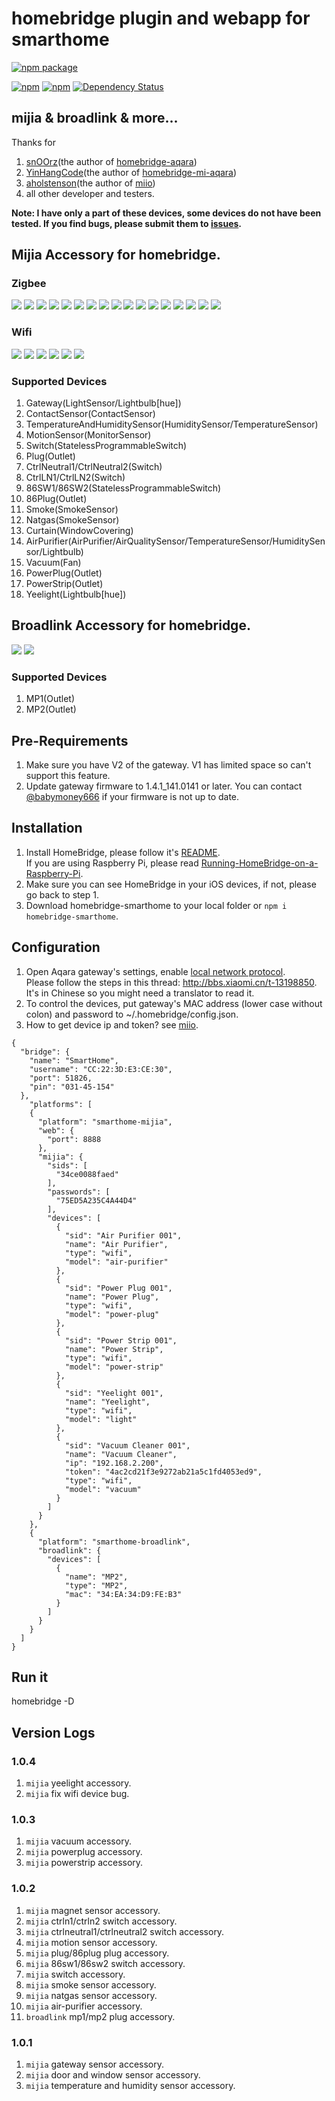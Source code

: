 # homebridge plugin and webapp for smarthome
[![npm package](https://nodei.co/npm/homebridge-smarthome.png?downloads=true&downloadRank=true&stars=true)](https://nodei.co/npm/homebridge-smarthome/)

[![npm](https://img.shields.io/npm/dt/homebridge-smarthome.svg)](https://www.npmjs.com/package/homebridge-smarthome) 
[![npm](https://img.shields.io/npm/v/homebridge-smarthome.svg)](https://www.npmjs.com/package/homebridge-smarthome)
[![Dependency Status](https://img.shields.io/versioneye/d/nodejs/homebridge-smarthome.svg)](https://www.versioneye.com/nodejs/homebridge-smarthome/)


## mijia & broadlink & more...

Thanks for 
1. [snOOrz](https://github.com/snOOrz)(the author of [homebridge-aqara](https://github.com/snOOrz/homebridge-aqara))
2. [YinHangCode](https://github.com/YinHangCode/homebridge-mi-aqara)(the author of [homebridge-mi-aqara](https://github.com/YinHangCode/homebridge-mi-aqara))
3. [aholstenson](https://github.com/aholstenson/miio)(the author of [miio](https://github.com/aholstenson/miio))
4. all other developer and testers.   

**Note: I have only a part of these devices, some devices do not have been tested. If you find bugs, please submit them to [issues](https://github.com/rench/homebridge-smarthome/issues).**

## Mijia Accessory for homebridge.   

### Zigbee
![](http://7fv93h.com1.z0.glb.clouddn.com/Gateway.jpg)
![](http://7fv93h.com1.z0.glb.clouddn.com/ContactSensor.jpg)
![](http://7fv93h.com1.z0.glb.clouddn.com/MotionSensor.jpg)
![](http://7fv93h.com1.z0.glb.clouddn.com/Button.jpg)
![](http://7fv93h.com1.z0.glb.clouddn.com/TemperatureAndHumiditySensor.jpg)
![](http://7fv93h.com1.z0.glb.clouddn.com/SingleSwitch.jpg)
![](http://7fv93h.com1.z0.glb.clouddn.com/DuplexSwitch.jpg)
![](http://7fv93h.com1.z0.glb.clouddn.com/SingleSwitchLN.jpg)
![](http://7fv93h.com1.z0.glb.clouddn.com/DuplexSwitchLN.jpg)
![](http://7fv93h.com1.z0.glb.clouddn.com/SingleButton86.jpg)
![](http://7fv93h.com1.z0.glb.clouddn.com/DuplexButton86.jpg)
![](http://7fv93h.com1.z0.glb.clouddn.com/PlugBase.jpg)
![](http://7fv93h.com1.z0.glb.clouddn.com/PlugBase86.jpg)
![](http://7fv93h.com1.z0.glb.clouddn.com/MagicSquare.jpg)
![](http://7fv93h.com1.z0.glb.clouddn.com/SmokeDetector.jpg)
![](http://7fv93h.com1.z0.glb.clouddn.com/NatgasDetector.jpg)
![](http://7fv93h.com1.z0.glb.clouddn.com/ElectricCurtain.jpg)

### Wifi
![](http://7fv93h.com1.z0.glb.clouddn.com/AirPurifier.jpg)
![](http://7fv93h.com1.z0.glb.clouddn.com/MiCamera.jpg)
![](http://7fv93h.com1.z0.glb.clouddn.com/MiRobotVacuum.jpg)
![](http://7fv93h.com1.z0.glb.clouddn.com/Yeelight.jpg)
![](http://7fv93h.com1.z0.glb.clouddn.com/Yeelight2.png)
![](http://7fv93h.com1.z0.glb.clouddn.com/Yeelight3.png)

### Supported Devices
1. Gateway(LightSensor/Lightbulb[hue])
2. ContactSensor(ContactSensor)
3. TemperatureAndHumiditySensor(HumiditySensor/TemperatureSensor)
4. MotionSensor(MonitorSensor)
5. Switch(StatelessProgrammableSwitch)
6. Plug(Outlet)
7. CtrlNeutral1/CtrlNeutral2(Switch)
8. CtrlLN1/CtrlLN2(Switch)
9. 86SW1/86SW2(StatelessProgrammableSwitch)
10. 86Plug(Outlet)
11. Smoke(SmokeSensor)
12. Natgas(SmokeSensor)
13. Curtain(WindowCovering)
14. AirPurifier(AirPurifier/AirQualitySensor/TemperatureSensor/HumiditySensor/Lightbulb)
15. Vacuum(Fan)
16. PowerPlug(Outlet)
17. PowerStrip(Outlet)
18. Yeelight(Lightbulb[hue])

## Broadlink Accessory for homebridge.
![](http://7fv93h.com1.z0.glb.clouddn.com/Broadlink_MP1.jpg)
![](http://7fv93h.com1.z0.glb.clouddn.com/Broadlink_MP2.jpg)

### Supported Devices
1. MP1(Outlet)
2. MP2(Outlet)


## Pre-Requirements
1. Make sure you have V2 of the gateway. V1 has limited space so can't support this feature.  
2. Update gateway firmware to 1.4.1_141.0141 or later. You can contact [@babymoney666](https://github.com/babymoney666) if your firmware is not up to date.  

## Installation
1. Install HomeBridge, please follow it's [README](https://github.com/nfarina/homebridge/blob/master/README.md).  
If you are using Raspberry Pi, please read [Running-HomeBridge-on-a-Raspberry-Pi](https://github.com/nfarina/homebridge/wiki/Running-HomeBridge-on-a-Raspberry-Pi).  
2. Make sure you can see HomeBridge in your iOS devices, if not, please go back to step 1.  
3. Download homebridge-smarthome to your local folder or `npm i homebridge-smarthome`.  

## Configuration
1. Open Aqara gateway's settings, enable [local network protocol](https://github.com/louisZL/lumi-gateway-local-api).  
Please follow the steps in this thread: http://bbs.xiaomi.cn/t-13198850. It's in Chinese so you might need a translator to read it.  
2. To control the devices, put gateway's MAC address (lower case without colon) and password to ~/.homebridge/config.json.  
3. How to get device ip and token? see [miio](https://github.com/aholstenson/miio/blob/master/docs/protocol.md).
```
{
  "bridge": {
    "name": "SmartHome",
    "username": "CC:22:3D:E3:CE:30",
    "port": 51826,
    "pin": "031-45-154"
  },
    "platforms": [
    {
      "platform": "smarthome-mijia",
      "web": {
        "port": 8888
      },
      "mijia": {
        "sids": [
          "34ce0088faed"
        ],
        "passwords": [
          "75ED5A235C4A44D4"
        ],
        "devices": [
          {
            "sid": "Air Purifier 001",
            "name": "Air Purifier",
            "type": "wifi",
            "model": "air-purifier"
          },
          {
            "sid": "Power Plug 001",
            "name": "Power Plug",
            "type": "wifi",
            "model": "power-plug"
          },
          {
            "sid": "Power Strip 001",
            "name": "Power Strip",
            "type": "wifi",
            "model": "power-strip"
          },
          {
            "sid": "Yeelight 001",
            "name": "Yeelight",
            "type": "wifi",
            "model": "light"
          },
          {
            "sid": "Vacuum Cleaner 001",
            "name": "Vacuum Cleaner",
            "ip": "192.168.2.200",
            "token": "4ac2cd21f3e9272ab21a5c1fd4053ed9",
            "type": "wifi",
            "model": "vacuum"
          }
        ]
      }
    },
    {
      "platform": "smarthome-broadlink",
      "broadlink": {
        "devices": [
          {
            "name": "MP2",
            "type": "MP2",
            "mac": "34:EA:34:D9:FE:B3"
          }
        ]
      }
    }
  ]
}
```
    
## Run it
homebridge -D  

## Version Logs 

### 1.0.4
1. `mijia` yeelight accessory.
2. `mijia` fix wifi device bug.

### 1.0.3
1. `mijia` vacuum accessory.
2. `mijia` powerplug accessory.
3. `mijia` powerstrip accessory.

### 1.0.2
1. `mijia` magnet sensor accessory.
2. `mijia` ctrln1/ctrln2 switch accessory.
3. `mijia` ctrlneutral1/ctrlneutral2 switch accessory.
4. `mijia` motion sensor accessory.
5. `mijia` plug/86plug plug accessory.
6. `mijia` 86sw1/86sw2 switch accessory.
7. `mijia` switch accessory.
8. `mijia` smoke sensor accessory.
9. `mijia` natgas sensor accessory.
10. `mijia` air-purifier accessory.
11. `broadlink` mp1/mp2 plug accessory.
### 1.0.1
1. `mijia` gateway sensor accessory.
2. `mijia` door and window sensor accessory.
3. `mijia` temperature and humidity sensor accessory.